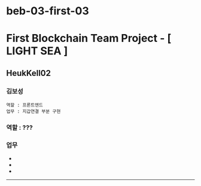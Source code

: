 # beb-03-first-03

# First Blockchain Team Project - [ LIGHT SEA ]

## HeukKell02

### 김보성

    역할 : 프론트엔드
    업무 : 지갑연결 부분 구현

### 역할 : ???

### 업무

-
-
-

---

